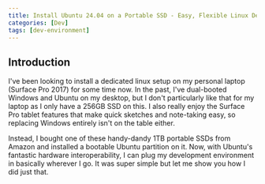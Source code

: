 ```yaml
---
title: Install Ubuntu 24.04 on a Portable SSD - Easy, Flexible Linux Development Environment
categories: [Dev]
tags: [dev-environment]
---
```


## Introduction

I've been looking to install a dedicated linux setup on my personal laptop (Surface Pro 2017) for some time now. In the past, I've dual-booted Windows and Ubuntu on my desktop, but I don't particularly like that for my laptop as I only have a 256GB SSD on this. I also really enjoy the Surface Pro tablet features that make quick sketches and note-taking easy, so replacing Windows entirely isn't on the table either.

Instead, I bought one of these handy-dandy 1TB portable SSDs from Amazon and installed a bootable Ubuntu partition on it. Now, with Ubuntu's fantastic hardware interoperability, I can plug my development environment in basically wherever I go. It was super simple but let me show you how I did just that.